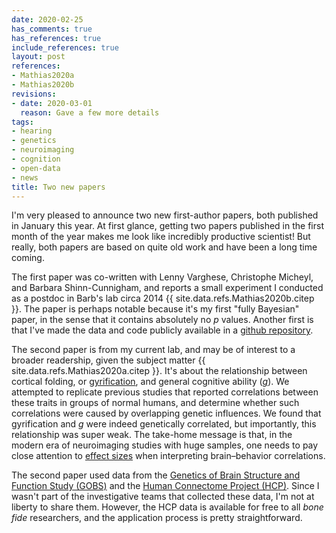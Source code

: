 ```yaml
---
date: 2020-02-25
has_comments: true
has_references: true
include_references: true
layout: post
references:
- Mathias2020a
- Mathias2020b
revisions:
- date: 2020-03-01
  reason: Gave a few more details
tags:
- hearing
- genetics
- neuroimaging
- cognition
- open-data
- news
title: Two new papers
---
```


I'm very pleased to announce two new first-author papers, both published in January this
year. At first glance, getting two papers published in the first month of the year makes
me look like incredibly productive scientist! But really, both papers are based on quite
old work and have been a long time coming.

The first paper was co-written with Lenny Varghese, Christophe Micheyl, and Barbara
Shinn-Cunnigham, and reports a small experiment I conducted as a postdoc in Barb's lab
circa 2014 {{ site.data.refs.Mathias2020b.citep }}. The paper is perhaps notable because
it's my first "fully Bayesian" paper, in the sense that it contains absolutely no *p*
values. Another first is that I've made the data and code publicly available in a
[github repository](https://github.com/sammosummo/PerceptualAnchorsPublic).

The second paper is from my current lab, and may be of interest to a broader readership,
given the subject matter {{ site.data.refs.Mathias2020a.citep }}. It's about the
relationship between cortical folding, or
[gyrification](https://en.wikipedia.org/wiki/Gyrification), and general cognitive ability
([*g*](https://en.wikipedia.org/wiki/G_factor_(psychometrics))). We attempted to replicate
previous studies that reported correlations between these traits in groups of normal
humans, and determine whether such correlations were caused by overlapping genetic
influences. We found that gyrification and *g* were indeed genetically correlated, but
importantly, this relationship was super weak. The take-home message is that, in the
modern era of neuroimaging studies with huge samples, one needs to pay close attention
to [effect sizes](https://en.wikipedia.org/wiki/Effect_size) when interpreting
brain–behavior correlations.

The second paper used data from the [Genetics of Brain Structure and Function Study (GOBS)](http://grantome.com/grant/NIH/R01-MH078111-01)
and the [Human Connectome Project (HCP)](http://www.humanconnectomeproject.org/). Since I wasn't part of the
investigative teams that collected these data, I'm not at liberty to share them. However, the HCP data is available for
free to all *bone fide* researchers, and the application process is pretty straightforward.
